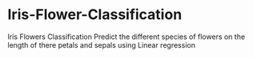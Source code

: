 # Iris-Flower-Classification
 Iris Flowers Classification Predict the different species of flowers on the length of there petals and sepals using Linear regression 
